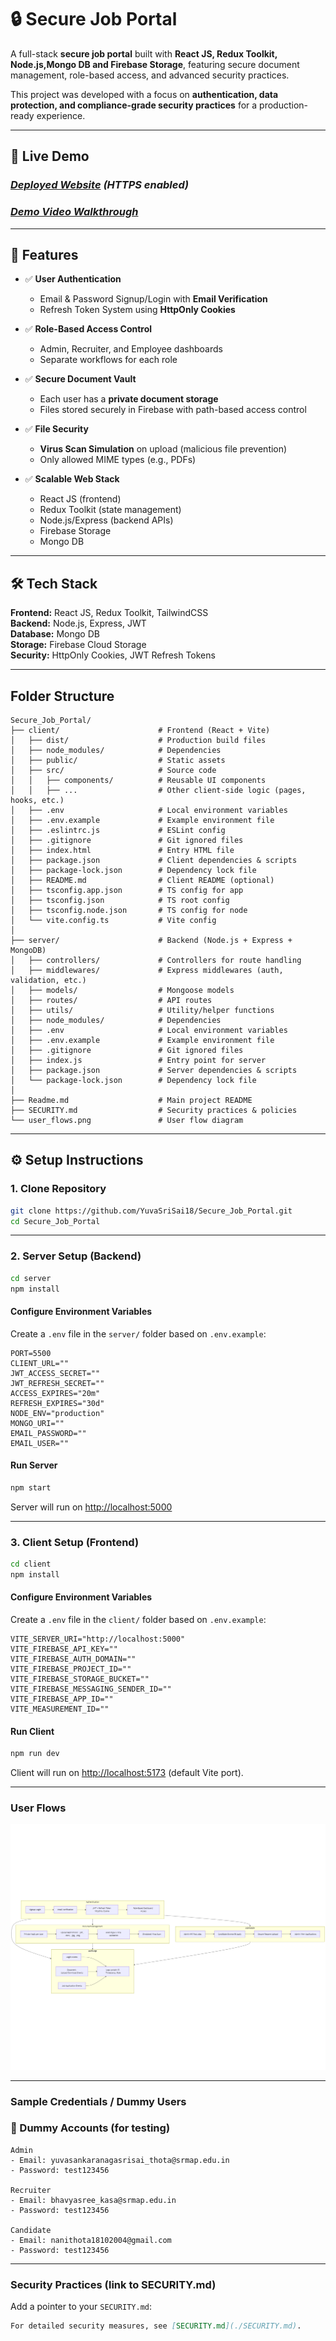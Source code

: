# 🔒 Secure Job Portal

A full-stack **secure job portal** built with **React JS, Redux Toolkit, Node.js,Mongo DB and Firebase Storage**, featuring secure document management, role-based access, and advanced security practices.  

This project was developed with a focus on **authentication, data protection, and compliance-grade security practices** for a production-ready experience.  

---

## 🚀 Live Demo
### ***[Deployed Website](https://secure-job-portal.vercel.app/)*** *(HTTPS enabled)*  
### ***[Demo Video Walkthrough](https://drive.google.com/file/d/1KUXvVO3l43zUtAyaF1RV_c6iifJBM-Rn/view?usp=sharing)***   

---

## 📂 Features

- ✅ **User Authentication**
  - Email & Password Signup/Login with **Email Verification**
  - Refresh Token System using **HttpOnly Cookies**

- ✅ **Role-Based Access Control**
  - Admin, Recruiter, and Employee dashboards
  - Separate workflows for each role  

- ✅ **Secure Document Vault**
  - Each user has a **private document storage**
  - Files stored securely in Firebase with path-based access control  

- ✅ **File Security**
  - **Virus Scan Simulation** on upload (malicious file prevention)
  - Only allowed MIME types (e.g., PDFs)  

- ✅ **Scalable Web Stack**
  - React JS (frontend)
  - Redux Toolkit (state management)
  - Node.js/Express (backend APIs)
  - Firebase Storage  
  - Mongo DB
---

## 🛠️ Tech Stack

**Frontend:** React JS, Redux Toolkit, TailwindCSS  
**Backend:** Node.js, Express, JWT  
**Database:** Mongo DB  
**Storage:** Firebase Cloud Storage  
**Security:** HttpOnly Cookies, JWT Refresh Tokens

---

## Folder Structure
```
Secure_Job_Portal/
├── client/                      # Frontend (React + Vite)
│   ├── dist/                    # Production build files
│   ├── node_modules/            # Dependencies
│   ├── public/                  # Static assets
│   ├── src/                     # Source code
│   │   ├── components/          # Reusable UI components
│   │   ├── ...                  # Other client-side logic (pages, hooks, etc.)
│   ├── .env                     # Local environment variables
│   ├── .env.example             # Example environment file
│   ├── .eslintrc.js             # ESLint config
│   ├── .gitignore               # Git ignored files
│   ├── index.html               # Entry HTML file
│   ├── package.json             # Client dependencies & scripts
│   ├── package-lock.json        # Dependency lock file
│   ├── README.md                # Client README (optional)
│   ├── tsconfig.app.json        # TS config for app
│   ├── tsconfig.json            # TS root config
│   ├── tsconfig.node.json       # TS config for node
│   └── vite.config.ts           # Vite config
│
├── server/                      # Backend (Node.js + Express + MongoDB)
│   ├── controllers/             # Controllers for route handling
│   ├── middlewares/             # Express middlewares (auth, validation, etc.)
│   ├── models/                  # Mongoose models
│   ├── routes/                  # API routes
│   ├── utils/                   # Utility/helper functions
│   ├── node_modules/            # Dependencies
│   ├── .env                     # Local environment variables
│   ├── .env.example             # Example environment file
│   ├── .gitignore               # Git ignored files
│   ├── index.js                 # Entry point for server
│   ├── package.json             # Server dependencies & scripts
│   └── package-lock.json        # Dependency lock file
│
├── Readme.md                    # Main project README
├── SECURITY.md                  # Security practices & policies
└── user_flows.png               # User flow diagram

``` 
---
## ⚙️ Setup Instructions

### 1. Clone Repository

```bash
git clone https://github.com/YuvaSriSai18/Secure_Job_Portal.git
cd Secure_Job_Portal
```

---

### 2. Server Setup (Backend)

```bash
cd server
npm install
```

#### Configure Environment Variables

Create a `.env` file in the `server/` folder based on `.env.example`:

```
PORT=5500
CLIENT_URL=""
JWT_ACCESS_SECRET=""
JWT_REFRESH_SECRET=""
ACCESS_EXPIRES="20m"
REFRESH_EXPIRES="30d"
NODE_ENV="production"
MONGO_URI=""
EMAIL_PASSWORD=""
EMAIL_USER=""
```

#### Run Server

```bash
npm start
```

Server will run on [http://localhost:5000](http://localhost:5000)

---

### 3. Client Setup (Frontend)

```bash
cd client
npm install
```

#### Configure Environment Variables

Create a `.env` file in the `client/` folder based on `.env.example`:

```
VITE_SERVER_URI="http://localhost:5000"
VITE_FIREBASE_API_KEY=""
VITE_FIREBASE_AUTH_DOMAIN=""
VITE_FIREBASE_PROJECT_ID=""
VITE_FIREBASE_STORAGE_BUCKET=""
VITE_FIREBASE_MESSAGING_SENDER_ID=""
VITE_FIREBASE_APP_ID=""
VITE_MEASUREMENT_ID=""
```

#### Run Client

```bash
npm run dev
```

Client will run on [http://localhost:5173](http://localhost:5173) (default Vite port).

---
### **User Flows**

![User_Flows](./user_flows.png)

---


### **Sample Credentials / Dummy Users**

### 👤 Dummy Accounts (for testing)

```
Admin
- Email: yuvasankaranagasrisai_thota@srmap.edu.in
- Password: test123456 

Recruiter
- Email: bhavyasree_kasa@srmap.edu.in
- Password: test123456  

Candidate
- Email: nanithota18102004@gmail.com
- Password: test123456  
```
---

### **Security Practices (link to SECURITY.md)**

Add a pointer to your `SECURITY.md`:

```md
For detailed security measures, see [SECURITY.md](./SECURITY.md).
```
